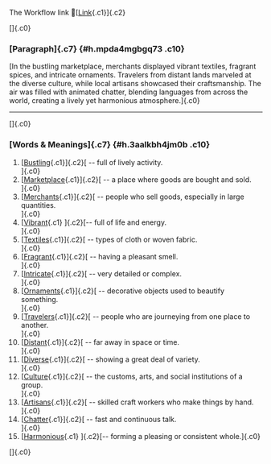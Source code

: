 The Workflow link
👏[[Link](https://www.google.com/url?q=http://www.google.com&sa=D&source=editors&ust=1758381509269683&usg=AOvVaw1m8NU88KJosBmYcFnX3RlB){.c1}]{.c2}

[]{.c0}

### [Paragraph]{.c7} {#h.mpda4mgbgq73 .c10}

[In the bustling marketplace, merchants displayed vibrant textiles,
fragrant spices, and intricate ornaments. Travelers from distant lands
marveled at the diverse culture, while local artisans showcased their
craftsmanship. The air was filled with animated chatter, blending
languages from across the world, creating a lively yet harmonious
atmosphere.]{.c0}

------------------------------------------------------------------------

[]{.c0}

### [Words & Meanings]{.c7} {#h.3aalkbh4jm0b .c10}

1.  [[Bustling](https://www.google.com/url?q=http://www.google.com&sa=D&source=editors&ust=1758381509270372&usg=AOvVaw2ZOYk51HiVDOO6lyJlCMI2){.c1}]{.c2}[ --
    full of lively activity.\
    ]{.c0}
2.  [[Marketplace](https://www.google.com/url?q=http://www.google.com&sa=D&source=editors&ust=1758381509270550&usg=AOvVaw1xdE42GL4zL86d5M6qIqAx){.c1}]{.c2}[ --
    a place where goods are bought and sold.\
    ]{.c0}
3.  [[Merchants](https://www.google.com/url?q=http://www.google.com&sa=D&source=editors&ust=1758381509270720&usg=AOvVaw219e5sH_uRLnvROWjVl_El){.c1}]{.c2}[ --
    people who sell goods, especially in large quantities.\
    ]{.c0}
4.  [[Vibrant](https://www.google.com/url?q=http://www.google.com&sa=D&source=editors&ust=1758381509270914&usg=AOvVaw2s5HaecaK35Dsyh0LlMg8_){.c1}
    ]{.c2}[-- full of life and energy.\
    ]{.c0}
5.  [[Textiles](https://www.google.com/url?q=http://www.google.com&sa=D&source=editors&ust=1758381509271062&usg=AOvVaw0AO_iYlAYf3O46QMueGxnR){.c1}]{.c2}[ --
    types of cloth or woven fabric.\
    ]{.c0}
6.  [[Fragrant](https://www.google.com/url?q=http://www.google.com&sa=D&source=editors&ust=1758381509271215&usg=AOvVaw2pAPHCsl_3V-9NFZUxCVnt){.c1}]{.c2}[ --
    having a pleasant smell.\
    ]{.c0}
7.  [[Intricate](https://www.google.com/url?q=http://www.google.com&sa=D&source=editors&ust=1758381509271408&usg=AOvVaw2aF450CpXfWFY3AyIBIR7m){.c1}]{.c2}[ --
    very detailed or complex.\
    ]{.c0}
8.  [[Ornaments](https://www.google.com/url?q=http://www.google.com&sa=D&source=editors&ust=1758381509271570&usg=AOvVaw0gUF9oH4hzl0IaRXAm_xLg){.c1}]{.c2}[ --
    decorative objects used to beautify something.\
    ]{.c0}
9.  [[Travelers](https://www.google.com/url?q=http://www.google.com&sa=D&source=editors&ust=1758381509271761&usg=AOvVaw2o26UeOH6ZZRR_M-HO06kI){.c1}]{.c2}[ --
    people who are journeying from one place to another.\
    ]{.c0}
10. [[Distant](https://www.google.com/url?q=http://www.google.com&sa=D&source=editors&ust=1758381509271962&usg=AOvVaw1b-fyYNFH4wLUnz53xiqEB){.c1}]{.c2}[ --
    far away in space or time.\
    ]{.c0}
11. [[Diverse](https://www.google.com/url?q=http://www.google.com&sa=D&source=editors&ust=1758381509272117&usg=AOvVaw0d9i1rsUT0PNQwL8VJXErq){.c1}]{.c2}[ --
    showing a great deal of variety.\
    ]{.c0}
12. [[Culture](https://www.google.com/url?q=http://www.google.com&sa=D&source=editors&ust=1758381509272233&usg=AOvVaw2uUTnirt_RdNN1XQkX67Yi){.c1}]{.c2}[ --
    the customs, arts, and social institutions of a group.\
    ]{.c0}
13. [[Artisans](https://www.google.com/url?q=http://www.google.com&sa=D&source=editors&ust=1758381509272351&usg=AOvVaw0jXZ7J-2bclWLdJu1b5a6_){.c1}]{.c2}[ --
    skilled craft workers who make things by hand.\
    ]{.c0}
14. [[Chatter](https://www.google.com/url?q=http://www.google.com&sa=D&source=editors&ust=1758381509272475&usg=AOvVaw3oTDR3Ka8FRoJIqyRXVtGb){.c1}]{.c2}[ --
    fast and continuous talk.\
    ]{.c0}
15. [[Harmonious](https://www.google.com/url?q=http://www.google.com&sa=D&source=editors&ust=1758381509272572&usg=AOvVaw3ty7WFWedyxwBbizRfH8-1){.c1}
    ]{.c2}[-- forming a pleasing or consistent whole.]{.c0}

[]{.c0}
